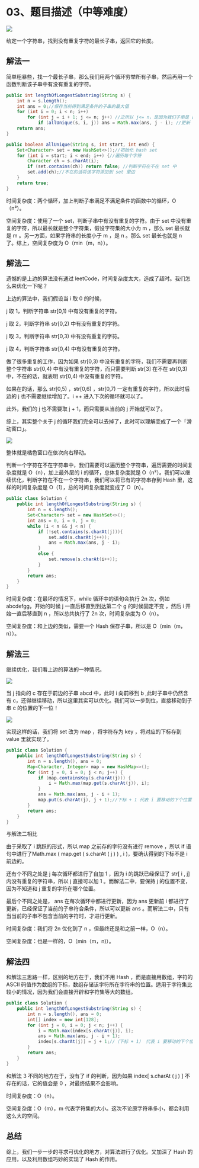 # 03、题目描述（中等难度）

![](http://windliang.oss-cn-beijing.aliyuncs.com/3_long.jpg)

给定一个字符串，找到没有重复字符的最长子串，返回它的长度。

## 解法一

简单粗暴些，找一个最长子串，那么我们用两个循环穷举所有子串，然后再用一个函数判断该子串中有没有重复的字符。

```JAVA
public int lengthOfLongestSubstring(String s) {
    int n = s.length();
    int ans = 0;//保存当前得到满足条件的子串的最大值
    for (int i = 0; i < n; i++)
        for (int j = i + 1; j <= n; j++) //之所以 j<= n，是因为我们子串是 [i,j),左闭右开
            if (allUnique(s, i, j)) ans = Math.max(ans, j - i); //更新 ans
    return ans;
}

public boolean allUnique(String s, int start, int end) {
    Set<Character> set = new HashSet<>();//初始化 hash set
    for (int i = start; i < end; i++) {//遍历每个字符
        Character ch = s.charAt(i);
        if (set.contains(ch)) return false; //判断字符在不在 set 中
        set.add(ch);//不在的话将该字符添加到 set 里边
    }
    return true;
}
```

时间复杂度：两个循环，加上判断子串满足不满足条件的函数中的循环，O（n³）。

空间复杂度：使用了一个 set，判断子串中有没有重复的字符。由于 set 中没有重复的字符，所以最长就是整个字符集，假设字符集的大小为 m ，那么 set 最长就是 m 。另一方面，如果字符串的长度小于 m ，是 n 。那么 set 最长也就是 n 了。综上，空间复杂度为 O（min（m，n））。

## 解法二

遗憾的是上边的算法没有通过 leetCode，时间复杂度太大，造成了超时。我们怎么来优化一下呢？

上边的算法中，我们假设当 i 取 0 的时候，

j 取 1，判断字符串 str[0,1) 中有没有重复的字符。

j 取 2，判断字符串 str[0,2) 中有没有重复的字符。

j 取 3，判断字符串 str[0,3) 中有没有重复的字符。

j 取 4，判断字符串 str[0,4) 中有没有重复的字符。

做了很多重复的工作，因为如果 str[0,3) 中没有重复的字符，我们不需要再判断整个字符串 str[0,4) 中有没有重复的字符，而只需要判断 str[3] 在不在 str[0,3) 中，不在的话，就表明 str[0,4) 中没有重复的字符。

如果在的话，那么 str[0,5) ，str[0,6) ，str[0,7)  一定有重复的字符，所以此时后边的 j 也不需要继续增加了。i ++ 进入下次的循环就可以了。

此外，我们的 j 也不需要取 j + 1，而只需要从当前的 j 开始就可以了。

综上，其实整个关于 j 的循环我们完全可以去掉了，此时可以理解变成了一个「滑动窗口」。

![](http://windliang.oss-cn-beijing.aliyuncs.com/slide.jpg)

整体就是橘色窗口在依次向右移动。

判断一个字符在不在字符串中，我们需要可以遍历整个字符串，遍历需要的时间复杂度就是 O（n），加上最外层的 i 的循环，总体复杂度就是 O（n²）。我们可以继续优化，判断字符在不在一个字符串，我们可以将已有的字符串存到 Hash 里，这样的时间复杂度是 O（1），总的时间复杂度就变成了 O（n）。

```java
public class Solution {
    public int lengthOfLongestSubstring(String s) {
        int n = s.length();
        Set<Character> set = new HashSet<>();
        int ans = 0, i = 0, j = 0;
        while (i < n && j < n) {
            if (!set.contains(s.charAt(j))){
                set.add(s.charAt(j++));
                ans = Math.max(ans, j - i);
            }
            else {
                set.remove(s.charAt(i++));
            }
        }
        return ans;
    }
}
```

时间复杂度：在最坏的情况下，while 循环中的语句会执行 2n 次，例如 abcdefgg，开始的时候 j 一直后移直到到达第二个 g 的时候固定不变 ，然后 i 开始一直后移直到 n ，所以总共执行了 2n 次，时间复杂度为 O（n）。

空间复杂度：和上边的类似，需要一个 Hash 保存子串，所以是  O（min（m，n））。

## 解法三

继续优化，我们看上边的算法的一种情况。

![](http://windliang.oss-cn-beijing.aliyuncs.com/slide11.jpg)

当 j 指向的 c 存在于前边的子串 abcd 中，此时 i 向前移到 b ,此时子串中仍然含有 c，还得继续移动，所以这里其实可以优化。我们可以一步到位，直接移动到子串 c 的位置的下一位！

![](http://windliang.oss-cn-beijing.aliyuncs.com/slide22.jpg)

实现这样的话，我们将 set 改为 map ，将字符存为 key ，将对应的下标存到 value 里就实现了。

```java
public class Solution {
    public int lengthOfLongestSubstring(String s) {
        int n = s.length(), ans = 0;
        Map<Character, Integer> map = new HashMap<>(); 
        for (int j = 0, i = 0; j < n; j++) {
            if (map.containsKey(s.charAt(j))) {
                i = Math.max(map.get(s.charAt(j)), i); 
            }
            ans = Math.max(ans, j - i + 1);
            map.put(s.charAt(j), j + 1);//下标 + 1 代表 i 要移动的下个位置
        }
        return ans;
    }
}
```

与解法二相比

由于采取了 i 跳跃的形式，所以 map 之前存的字符没有进行 remove ，所以 if 语句中进行了Math.max ( map.get ( s.charAt ( j ) ) ,  i )，要确认得到的下标不是 i 前边的。

还有个不同之处是 j 每次循环都进行了自加 1 ，因为 i 的跳跃已经保证了 str[ i , j]  内没有重复的字符串，所以 j 直接可以加 1 。而解法二中，要保持 j 的位置不变，因为不知道和 j 重复的字符在哪个位置。

最后个不同之处是， ans 在每次循环中都进行更新，因为 ans 更新前 i 都进行了更新，已经保证了当前的子串符合条件，所以可以更新 ans 。而解法二中，只有当当前的子串不包含当前的字符时，才进行更新。

时间复杂度：我们将 2n 优化到了 n ，但最终还是和之前一样，O（n）。

空间复杂度：也是一样的，O（min（m，n)）。

## 解法四

和解法三思路一样，区别的地方在于，我们不用 Hash ，而是直接用数组，字符的 ASCII 码值作为数组的下标，数组存储该字符所在字符串的位置。适用于字符集比较小的情况，因为我们会直接开辟和字符集等大的数组。

```java
public class Solution {
    public int lengthOfLongestSubstring(String s) {
        int n = s.length(), ans = 0;
        int[] index = new int[128];   
        for (int j = 0, i = 0; j < n; j++) {
            i = Math.max(index[s.charAt(j)], i);
            ans = Math.max(ans, j - i + 1);
            index[s.charAt(j)] = j + 1;//（下标 + 1） 代表 i 要移动的下个位置
        }
        return ans;
    }
}
```

和解法 3 不同的地方在于，没有了 if 的判断，因为如果 index[ s.charAt ( j ) ] 不存在的话，它的值会是 0 ，对最终结果不会影响。

时间复杂度：O（n）。

空间复杂度：O（m），m 代表字符集的大小。这次不论原字符串多小，都会利用这么大的空间。

## 总结

综上，我们一步一步的寻求可优化的地方，对算法进行了优化。又加深了 Hash 的应用，以及利用数组巧妙的实现了 Hash 的作用。